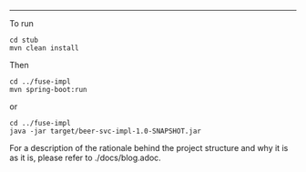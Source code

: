 ---
To run
```
cd stub
mvn clean install
```
Then
```
cd ../fuse-impl
mvn spring-boot:run
```
or
```
cd ../fuse-impl
java -jar target/beer-svc-impl-1.0-SNAPSHOT.jar
```
For a description of the rationale behind the project structure and why it is as it is, please refer to ./docs/blog.adoc.